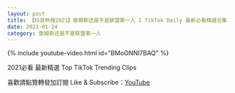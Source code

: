 ```yaml
---
layout: post
title: 【抖音熱搜2021】詹姆斯还是不是联盟第一人 1 TikTok Daily 最新必看精選合集2021 01 24
date: 2021-01-24
category: 詹姆斯还是不是联盟第一人
---
```


{% include youtube-video.html id="BMoONNI7BAQ" %}

2021必看 最新精選 Top TikTok Trending Clips

喜歡請點贊轉發加訂閱 Like & Subscribe：[YouTube](https://www.youtube.com/channel/UCAoR7VcanIPd04uEq_GIylA/videos)

